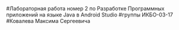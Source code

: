 ﻿#Лабораторная работа номер 2 по Разработке Программных приложений на языке Java в Android Studio
#группы ИКБО-03-17
#Ковалева Максима Сергеевича